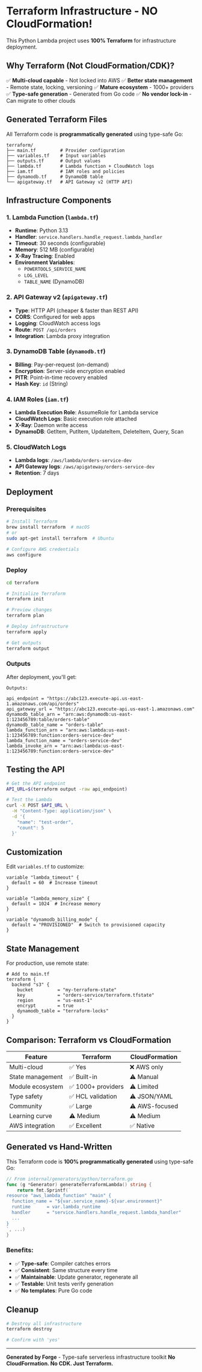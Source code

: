 # Terraform Infrastructure - NO CloudFormation!

This Python Lambda project uses **100% Terraform** for infrastructure deployment.

## Why Terraform (Not CloudFormation/CDK)?

✅ **Multi-cloud capable** - Not locked into AWS
✅ **Better state management** - Remote state, locking, versioning
✅ **Mature ecosystem** - 1000+ providers
✅ **Type-safe generation** - Generated from Go code
✅ **No vendor lock-in** - Can migrate to other clouds

## Generated Terraform Files

All Terraform code is **programmatically generated** using type-safe Go:

```
terraform/
├── main.tf         # Provider configuration
├── variables.tf    # Input variables
├── outputs.tf      # Output values
├── lambda.tf       # Lambda function + CloudWatch logs
├── iam.tf          # IAM roles and policies
├── dynamodb.tf     # DynamoDB table
└── apigateway.tf   # API Gateway v2 (HTTP API)
```

## Infrastructure Components

### 1. Lambda Function (`lambda.tf`)
- **Runtime**: Python 3.13
- **Handler**: `service.handlers.handle_request.lambda_handler`
- **Timeout**: 30 seconds (configurable)
- **Memory**: 512 MB (configurable)
- **X-Ray Tracing**: Enabled
- **Environment Variables**:
  - `POWERTOOLS_SERVICE_NAME`
  - `LOG_LEVEL`
  - `TABLE_NAME` (DynamoDB)

### 2. API Gateway v2 (`apigateway.tf`)
- **Type**: HTTP API (cheaper & faster than REST API)
- **CORS**: Configured for web apps
- **Logging**: CloudWatch access logs
- **Route**: `POST /api/orders`
- **Integration**: Lambda proxy integration

### 3. DynamoDB Table (`dynamodb.tf`)
- **Billing**: Pay-per-request (on-demand)
- **Encryption**: Server-side encryption enabled
- **PITR**: Point-in-time recovery enabled
- **Hash Key**: `id` (String)

### 4. IAM Roles (`iam.tf`)
- **Lambda Execution Role**: AssumeRole for Lambda service
- **CloudWatch Logs**: Basic execution role attached
- **X-Ray**: Daemon write access
- **DynamoDB**: GetItem, PutItem, UpdateItem, DeleteItem, Query, Scan

### 5. CloudWatch Logs
- **Lambda logs**: `/aws/lambda/orders-service-dev`
- **API Gateway logs**: `/aws/apigateway/orders-service-dev`
- **Retention**: 7 days

## Deployment

### Prerequisites

```bash
# Install Terraform
brew install terraform  # macOS
# or
sudo apt-get install terraform  # Ubuntu

# Configure AWS credentials
aws configure
```

### Deploy

```bash
cd terraform

# Initialize Terraform
terraform init

# Preview changes
terraform plan

# Deploy infrastructure
terraform apply

# Get outputs
terraform output
```

### Outputs

After deployment, you'll get:

```hcl
Outputs:

api_endpoint = "https://abc123.execute-api.us-east-1.amazonaws.com/api/orders"
api_gateway_url = "https://abc123.execute-api.us-east-1.amazonaws.com"
dynamodb_table_arn = "arn:aws:dynamodb:us-east-1:123456789:table/orders-table"
dynamodb_table_name = "orders-table"
lambda_function_arn = "arn:aws:lambda:us-east-1:123456789:function:orders-service-dev"
lambda_function_name = "orders-service-dev"
lambda_invoke_arn = "arn:aws:lambda:us-east-1:123456789:function:orders-service-dev"
```

## Testing the API

```bash
# Get the API endpoint
API_URL=$(terraform output -raw api_endpoint)

# Test the Lambda
curl -X POST $API_URL \
  -H "Content-Type: application/json" \
  -d '{
    "name": "test-order",
    "count": 5
  }'
```

## Customization

Edit `variables.tf` to customize:

```hcl
variable "lambda_timeout" {
  default = 60  # Increase timeout
}

variable "lambda_memory_size" {
  default = 1024  # Increase memory
}

variable "dynamodb_billing_mode" {
  default = "PROVISIONED"  # Switch to provisioned capacity
}
```

## State Management

For production, use remote state:

```hcl
# Add to main.tf
terraform {
  backend "s3" {
    bucket         = "my-terraform-state"
    key            = "orders-service/terraform.tfstate"
    region         = "us-east-1"
    encrypt        = true
    dynamodb_table = "terraform-locks"
  }
}
```

## Comparison: Terraform vs CloudFormation

| Feature | Terraform | CloudFormation |
|---------|-----------|----------------|
| Multi-cloud | ✅ Yes | ❌ AWS only |
| State management | ✅ Built-in | ⚠️ Manual |
| Module ecosystem | ✅ 1000+ providers | ⚠️ Limited |
| Type safety | ✅ HCL validation | ⚠️ JSON/YAML |
| Community | ✅ Large | ⚠️ AWS-focused |
| Learning curve | ⚠️ Medium | ⚠️ Medium |
| AWS integration | ✅ Excellent | ✅ Native |

## Generated vs Hand-Written

This Terraform code is **100% programmatically generated** using type-safe Go:

```go
// From internal/generators/python/terraform.go
func (g *Generator) generateTerraformLambda() string {
    return fmt.Sprintf(`
resource "aws_lambda_function" "main" {
  function_name = "${var.service_name}-${var.environment}"
  runtime      = var.lambda_runtime
  handler      = "service.handlers.handle_request.lambda_handler"
  ...
}
`, ...)
}
```

### Benefits:
- ✅ **Type-safe**: Compiler catches errors
- ✅ **Consistent**: Same structure every time
- ✅ **Maintainable**: Update generator, regenerate all
- ✅ **Testable**: Unit tests verify generation
- ✅ **No templates**: Pure Go code

## Cleanup

```bash
# Destroy all infrastructure
terraform destroy

# Confirm with 'yes'
```

---

**Generated by Forge** - Type-safe serverless infrastructure toolkit
**No CloudFormation. No CDK. Just Terraform.**
